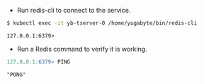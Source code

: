 

* Run redis-cli to connect to the service.

```sh
$ kubectl exec -it yb-tserver-0 /home/yugabyte/bin/redis-cli
```

```
127.0.0.1:6379> 
```

* Run a Redis command to verify it is working.

```sql
127.0.0.1:6379> PING
```

```
"PONG"
```
